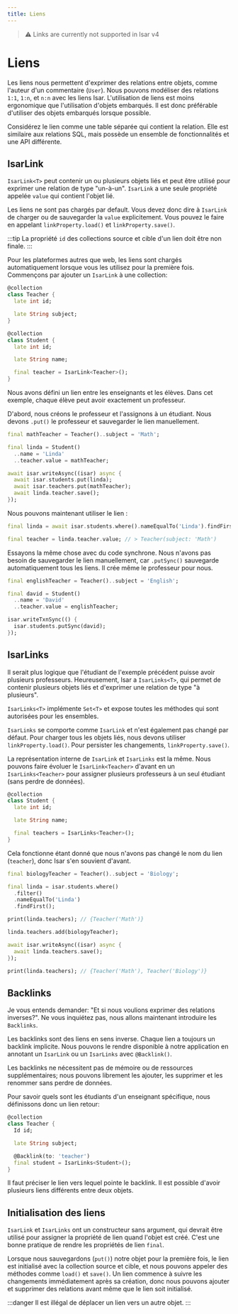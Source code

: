 ```yaml
---
title: Liens
---
```


> ⚠️ Links are currently not supported in Isar v4

# Liens

Les liens nous permettent d'exprimer des relations entre objets, comme l'auteur d'un commentaire (`User`). Nous pouvons modéliser des relations `1:1`, `1:n`, et `n:n` avec les liens Isar. L'utilisation de liens est moins ergonomique que l'utilisation d'objets embarqués. Il est donc préférable d'utiliser des objets embarqués lorsque possible.

Considérez le lien comme une table séparée qui contient la relation. Elle est similaire aux relations SQL, mais possède un ensemble de fonctionnalités et une API différente.

## IsarLink

`IsarLink<T>` peut contenir un ou plusieurs objets liés et peut être utilisé pour exprimer une relation de type "un-à-un". `IsarLink` a une seule propriété appelée `value` qui contient l'objet lié.

Les liens ne sont pas chargés par default. Vous devez donc dire à `IsarLink` de charger ou de sauvegarder la `value` explicitement. Vous pouvez le faire en appelant `linkProperty.load()` et `linkProperty.save()`.

:::tip
La propriété `id` des collections source et cible d'un lien doit être non finale.
:::

Pour les plateformes autres que web, les liens sont chargés automatiquement lorsque vous les utilisez pour la première fois. Commençons par ajouter un `IsarLink` à une collection:

```dart
@collection
class Teacher {
  late int id;

  late String subject;
}

@collection
class Student {
  late int id;

  late String name;

  final teacher = IsarLink<Teacher>();
}
```

Nous avons défini un lien entre les enseignants et les élèves. Dans cet exemple, chaque élève peut avoir exactement un professeur.

D'abord, nous créons le professeur et l'assignons à un étudiant. Nous devons `.put()` le professeur et sauvegarder le lien manuellement.

```dart
final mathTeacher = Teacher()..subject = 'Math';

final linda = Student()
  ..name = 'Linda'
  ..teacher.value = mathTeacher;

await isar.writeAsync((isar) async {
  await isar.students.put(linda);
  await isar.teachers.put(mathTeacher);
  await linda.teacher.save();
});
```

Nous pouvons maintenant utiliser le lien :

```dart
final linda = await isar.students.where().nameEqualTo('Linda').findFirst();

final teacher = linda.teacher.value; // > Teacher(subject: 'Math')
```

Essayons la même chose avec du code synchrone. Nous n'avons pas besoin de sauvegarder le lien manuellement, car `.putSync()` sauvegarde automatiquement tous les liens. Il crée même le professeur pour nous.

```dart
final englishTeacher = Teacher()..subject = 'English';

final david = Student()
  ..name = 'David'
  ..teacher.value = englishTeacher;

isar.writeTxnSync(() {
  isar.students.putSync(david);
});
```

## IsarLinks

Il serait plus logique que l'étudiant de l'exemple précédent puisse avoir plusieurs professeurs. Heureusement, Isar a `IsarLinks<T>`, qui permet de contenir plusieurs objets liés et d'exprimer une relation de type "à plusieurs".

`IsarLinks<T>` implémente `Set<T>` et expose toutes les méthodes qui sont autorisées pour les ensembles.

`IsarLinks` se comporte comme `IsarLink` et n'est également pas changé par défaut. Pour charger tous les objets liés, nous devons utiliser `linkProperty.load()`. Pour persister les changements, `linkProperty.save()`.

La représentation interne de `IsarLink` et `IsarLinks` est la même. Nous pouvons faire évoluer le `IsarLink<Teacher>` d'avant en un `IsarLinks<Teacher>` pour assigner plusieurs professeurs à un seul étudiant (sans perdre de données).

```dart
@collection
class Student {
  late int id;

  late String name;

  final teachers = IsarLinks<Teacher>();
}
```

Cela fonctionne étant donné que nous n'avons pas changé le nom du lien (`teacher`), donc Isar s'en souvient d'avant.

```dart
final biologyTeacher = Teacher()..subject = 'Biology';

final linda = isar.students.where()
  .filter()
  .nameEqualTo('Linda')
  .findFirst();

print(linda.teachers); // {Teacher('Math')}

linda.teachers.add(biologyTeacher);

await isar.writeAsync((isar) async {
  await linda.teachers.save();
});

print(linda.teachers); // {Teacher('Math'), Teacher('Biology')}
```

## Backlinks

Je vous entends demander: "Et si nous voulions exprimer des relations inverses?". Ne vous inquiétez pas, nous allons maintenant introduire les `Backlinks`.

Les backlinks sont des liens en sens inverse. Chaque lien a toujours un backlink implicite. Nous pouvons le rendre disponible à notre application en annotant un `IsarLink` ou un `IsarLinks` avec `@Backlink()`.

Les backlinks ne nécessitent pas de mémoire ou de ressources supplémentaires; nous pouvons librement les ajouter, les supprimer et les renommer sans perdre de données.

Pour savoir quels sont les étudiants d'un enseignant spécifique, nous définissons donc un lien retour:

```dart
@collection
class Teacher {
  Id id;

  late String subject;

  @Backlink(to: 'teacher')
  final student = IsarLinks<Student>();
}
```

Il faut préciser le lien vers lequel pointe le backlink. Il est possible d'avoir plusieurs liens différents entre deux objets.

## Initialisation des liens

`IsarLink` et `IsarLinks` ont un constructeur sans argument, qui devrait être utilisé pour assigner la propriété de lien quand l'objet est créé. C'est une bonne pratique de rendre les propriétés de lien `final`.

Lorsque nous sauvegardons (`put()`) notre objet pour la première fois, le lien est initialisé avec la collection source et cible, et nous pouvons appeler des méthodes comme `load()` et `save()`. Un lien commence à suivre les changements immédiatement après sa création, donc nous pouvons ajouter et supprimer des relations avant même que le lien soit initialisé.

:::danger
Il est illégal de déplacer un lien vers un autre objet.
:::

